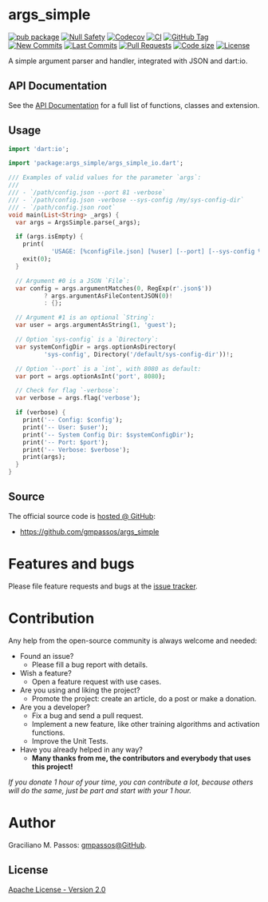 # args_simple

[![pub package](https://img.shields.io/pub/v/args_simple.svg?logo=dart&logoColor=00b9fc)](https://pub.dev/packages/args_simple)
[![Null Safety](https://img.shields.io/badge/null-safety-brightgreen)](https://dart.dev/null-safety)
[![Codecov](https://img.shields.io/codecov/c/github/gmpassos/args_simple)](https://app.codecov.io/gh/gmpassos/args_simple)
[![CI](https://img.shields.io/github/workflow/status/gmpassos/args_simple/Dart%20CI/master?logo=github-actions&logoColor=white)](https://github.com/gmpassos/args_simple/actions)
[![GitHub Tag](https://img.shields.io/github/v/tag/gmpassos/args_simple?logo=git&logoColor=white)](https://github.com/gmpassos/args_simple/releases)
[![New Commits](https://img.shields.io/github/commits-since/gmpassos/args_simple/latest?logo=git&logoColor=white)](https://github.com/gmpassos/args_simple/network)
[![Last Commits](https://img.shields.io/github/last-commit/gmpassos/args_simple?logo=git&logoColor=white)](https://github.com/gmpassos/args_simple/commits/master)
[![Pull Requests](https://img.shields.io/github/issues-pr/gmpassos/args_simple?logo=github&logoColor=white)](https://github.com/gmpassos/args_simple/pulls)
[![Code size](https://img.shields.io/github/languages/code-size/gmpassos/args_simple?logo=github&logoColor=white)](https://github.com/gmpassos/args_simple)
[![License](https://img.shields.io/github/license/gmpassos/args_simple?logo=open-source-initiative&logoColor=green)](https://github.com/gmpassos/args_simple/blob/master/LICENSE)

A simple argument parser and handler, integrated with JSON and dart:io. 

## API Documentation

See the [API Documentation][api_doc] for a full list of functions, classes and extension.

[api_doc]: https://pub.dev/documentation/args_simple/latest/

## Usage

```dart
import 'dart:io';

import 'package:args_simple/args_simple_io.dart';

/// Examples of valid values for the parameter `args`:
///
/// - `/path/config.json --port 81 -verbose`
/// - `/path/config.json -verbose --sys-config /my/sys-config-dir`
/// - `/path/config.json root`
void main(List<String> _args) {
  var args = ArgsSimple.parse(_args);

  if (args.isEmpty) {
    print(
            'USAGE: [%configFile.json] [%user] [--port] [--sys-config %systemConfig] [-verbose]');
    exit(0);
  }

  // Argument #0 is a JSON `File`:
  var config = args.argumentMatches(0, RegExp(r'.json$'))
          ? args.argumentAsFileContentJSON(0)!
          : {};

  // Argument #1 is an optional `String`:
  var user = args.argumentAsString(1, 'guest');

  // Option `sys-config` is a `Directory`:
  var systemConfigDir = args.optionAsDirectory(
          'sys-config', Directory('/default/sys-config-dir'))!;

  // Option `--port` is a `int`, with 8080 as default:
  var port = args.optionAsInt('port', 8080);

  // Check for flag `-verbose`:
  var verbose = args.flag('verbose');

  if (verbose) {
    print('-- Config: $config');
    print('-- User: $user');
    print('-- System Config Dir: $systemConfigDir');
    print('-- Port: $port');
    print('-- Verbose: $verbose');
    print(args);
  }
}
```

## Source

The official source code is [hosted @ GitHub][github_args_simple]:

- https://github.com/gmpassos/args_simple

[github_args_simple]: https://github.com/gmpassos/args_simple

# Features and bugs

Please file feature requests and bugs at the [issue tracker][tracker].

# Contribution

Any help from the open-source community is always welcome and needed:
- Found an issue?
    - Please fill a bug report with details.
- Wish a feature?
    - Open a feature request with use cases.
- Are you using and liking the project?
    - Promote the project: create an article, do a post or make a donation.
- Are you a developer?
    - Fix a bug and send a pull request.
    - Implement a new feature, like other training algorithms and activation functions.
    - Improve the Unit Tests.
- Have you already helped in any way?
    - **Many thanks from me, the contributors and everybody that uses this project!**

*If you donate 1 hour of your time, you can contribute a lot,
because others will do the same, just be part and start with your 1 hour.*

[tracker]: https://github.com/gmpassos/args_simple/issues

# Author

Graciliano M. Passos: [gmpassos@GitHub][github].

[github]: https://github.com/gmpassos

## License

[Apache License - Version 2.0][apache_license]

[apache_license]: https://www.apache.org/licenses/LICENSE-2.0.txt
